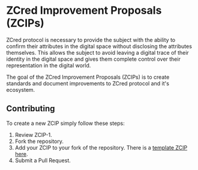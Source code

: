 # ZCred Improvement Proposals (ZCIPs)

ZCred protocol is necessary to provide the subject with the ability to confirm their attributes in the digital space without disclosing the attributes themselves. This allows the subject to avoid leaving a digital trace of their identity in the digital space and gives them complete control over their representation in the digital world.

The goal of the ZCred Improvement Proposals (ZCIPs) is to create standards and document improvements to ZCred protocol and it's ecosystem.

## Contributing

To create a new ZCIP simply follow these steps:

1. Review ZCIP-1.
2. Fork the repository.
3. Add your ZCIP to your fork of the repository. There is a [template ZCIP here](./zcip-template.md).
4. Submit a Pull Request.

